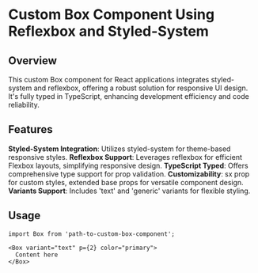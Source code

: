 # Custom Box Component Using Reflexbox and Styled-System

## Overview
This custom Box component for React applications integrates styled-system and reflexbox, offering a robust solution for responsive UI design. It's fully typed in TypeScript, enhancing development efficiency and code reliability.

## Features
**Styled-System Integration**: Utilizes styled-system for theme-based responsive styles.
**Reflexbox Support**: Leverages reflexbox for efficient Flexbox layouts, simplifying responsive design.
**TypeScript Typed**: Offers comprehensive type support for prop validation.
**Customizability**: sx prop for custom styles, extended base props for versatile component design.
**Variants Support**: Includes 'text' and 'generic' variants for flexible styling.

## Usage

```
import Box from 'path-to-custom-box-component';

<Box variant="text" p={2} color="primary">
  Content here
</Box>
```
